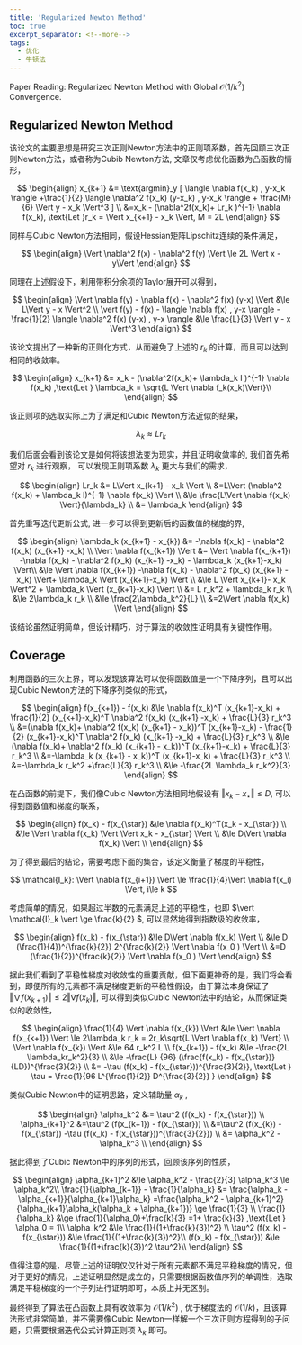 ```yaml
---
title: 'Regularized Newton Method'
toc: true
excerpt_separator: <!--more-->
tags:
  - 优化
  - 牛顿法
---
```




Paper Reading: Regularized Newton Method with Global $\mathcal{O}(1/k^2)$ Convergence.

<!--more-->



## Regularized Newton Method



该论文的主要思想是研究三次正则Newton方法中的正则项系数，首先回顾三次正则Newton方法，或者称为Cubib Newton方法, 文章仅考虑优化函数为凸函数的情形，


$$
\begin{align}
x_{k+1} &= \text{argmin}_y [ \langle \nabla f(x_k) , y-x_k \rangle +\frac{1}{2} \langle \nabla^2 f(x_k) (y-x_k) , y-x_k \rangle + \frac{M}{6} \Vert y - x_k \Vert^3 ] \\
&=x_k - (\nabla^2f(x_k)+ Lr_k )^{-1} \nabla f(x_k), \text{Let }r_k = \Vert x_{k+1} - x_k \Vert, M = 2L 
\end{align}
$$


同样与Cubic Newton方法相同，假设Hessian矩阵Lipschitz连续的条件满足，


$$
\begin{align}
\Vert \nabla^2 f(x) - \nabla^2 f(y) \Vert \le 2L \Vert x - y\Vert
\end{align}
$$




同理在上述假设下，利用带积分余项的Taylor展开可以得到，


$$
\begin{align}
\Vert \nabla f(y) - \nabla f(x)  - \nabla^2 f(x) (y-x) \Vert &\le L\Vert y - x \Vert^2 \\
\vert f(y) - f(x) - \langle \nabla f(x) , y-x \rangle - \frac{1}{2} \langle \nabla^2 f(x) (y-x) , y-x \rangle &\le \frac{L}{3} \Vert y - x \Vert^3
\end{align}
$$






该论文提出了一种新的正则化方式，从而避免了上述的 $r_k$ 的计算，而且可以达到相同的收敛率。


$$
\begin{align}
x_{k+1} &= x_k - (\nabla^2f(x_k)+ \lambda_k I )^{-1} \nabla f(x_k) ,\text{Let } \lambda_k = \sqrt{L \Vert \nabla f_k(x_k)\Vert}\\
\end{align}
$$
 

该正则项的选取实际上为了满足和Cubic Newton方法近似的结果，


$$
\lambda_k \approx L r_k
$$


我们后面会看到该论文是如何将该想法变为现实，并且证明收敛率的, 我们首先希望对 $r_k$ 进行观察， 可以发现正则项系数 $\lambda_k$ 更大与我们的需求，


$$
\begin{align}
Lr_k &= L\Vert x_{k+1} - x_k \Vert \\
&=L\Vert (\nabla^2 f(x_k) + \lambda_k I)^{-1} \nabla f(x_k) \Vert \\
&\le \frac{L\Vert \nabla f(x_k) \Vert}{\lambda_k}  \\
&= \lambda_k 
\end{align}
$$


首先重写迭代更新公式, 进一步可以得到更新后的函数值的梯度的界, 


$$
\begin{align}
\lambda_k (x_{k+1} - x_{k}) &=  -\nabla f(x_k) - \nabla^2 f(x_k) (x_{k+1} -x_k) \\
\Vert \nabla f(x_{k+1}) \Vert &= \Vert \nabla f(x_{k+1}) -\nabla f(x_k) - \nabla^2 f(x_k) (x_{k+1} -x_k) - \lambda_k (x_{k+1}-x_k) \Vert\\
&\le \Vert \nabla f(x_{k+1}) -\nabla f(x_k) - \nabla^2 f(x_k) (x_{k+1} -x_k) \Vert+ \lambda_k \Vert (x_{k+1}-x_k) \Vert \\
&\le L \Vert x_{k+1}- x_k \Vert^2 +  \lambda_k \Vert (x_{k+1}-x_k) \Vert \\ 
&= L r_k^2 + \lambda_k r_k \\
&\le 2\lambda_k r_k \\
&\le \frac{2\lambda_k^2}{L} \\
&=2\Vert \nabla f(x_k) \Vert
\end{align}
$$


该结论虽然证明简单，但设计精巧，对于算法的收敛性证明具有关键性作用。



## Coverage

利用函数的三次上界，可以发现该算法可以使得函数值是一个下降序列，且可以出现Cubic Newton方法的下降序列类似的形式，


$$
\begin{align}
f(x_{k+1}) - f(x_k) &\le \nabla f(x_k)^T (x_{k+1}-x_k) + \frac{1}{2} (x_{k+1}-x_k)^T \nabla^2 f(x_k) (x_{k+1} -x_k) + \frac{L}{3} r_k^3 \\
&=(\nabla f(x_k)+ \nabla^2 f(x_k) (x_{k+1} - x_k))^T (x_{k+1}-x_k) - \frac{1}{2} (x_{k+1}-x_k)^T \nabla^2 f(x_k) (x_{k+1} -x_k) + \frac{L}{3} r_k^3 \\
&\le (\nabla f(x_k)+ \nabla^2 f(x_k) (x_{k+1} - x_k))^T (x_{k+1}-x_k) + \frac{L}{3} r_k^3 \\
&=-\lambda_k (x_{k+1} - x_k))^T (x_{k+1}-x_k) + \frac{L}{3} r_k^3 \\
&=-\lambda_k r_k^2 +\frac{L}{3} r_k^3 \\
&\le -\frac{2L \lambda_k r_k^2}{3} 
\end{align}
$$


在凸函数的前提下，我们像Cubic Newton方法相同地假设有 $\Vert x_k - x_{\star} \Vert \le D$, 可以得到函数值和梯度的联系，


$$
\begin{align}
f(x_k) - f(x_{\star}) &\le \nabla f(x_k)^T(x_k - x_{\star}) \\
&\le \Vert \nabla f(x_k) \Vert  \Vert x_k - x_{\star} \Vert \\
&\le D\Vert \nabla f(x_k) \Vert \\
\end{align}
$$


为了得到最后的结论，需要考虑下面的集合，该定义衡量了梯度的平稳性，


$$
\mathcal{I_k}: \Vert \nabla f(x_{i+1}) \Vert \le \frac{1}{4}\Vert \nabla f(x_i) \Vert, i\le k
$$


考虑简单的情况，如果超过半数的元素满足上述的平稳性，也即 $\vert \mathcal{I}_k \vert \ge \frac{k}{2} $, 可以显然地得到指数级的收敛率，


$$
\begin{align}
f(x_k) - f(x_{\star}) &\le D\Vert \nabla f(x_k) \Vert \\
&\le D (\frac{1}{4})^{\frac{k}{2}} 2^{\frac{k}{2}} \Vert \nabla f(x_0 ) \Vert \\
&=D (\frac{1}{2})^{\frac{k}{2}} \Vert \nabla f(x_0 ) \Vert
\end{align}
$$


据此我们看到了平稳性梯度对收敛性的重要贡献，但下面更神奇的是，我们将会看到，即便所有的元素都不满足梯度更新的平稳性假设，由于算法本身保证了 $\Vert \nabla f(x_{k+1}) \Vert  \le 2 \Vert \nabla f(x_{k}) \Vert$,  可以得到类似Cubic Newton法中的结论，从而保证类似的收敛性，


$$
\begin{align}
\frac{1}{4} \Vert \nabla f(x_{k}) \Vert &\le \Vert \nabla f(x_{k+1}) \Vert \le 2\lambda_k r_k  = 2r_k\sqrt{L \Vert \nabla f(x_k) \Vert} \\ 
\Vert \nabla f(x_{k}) \Vert &\le  64 r_k^2 L \\
f(x_{k+1}) - f(x_k) &\le -\frac{2L \lambda_kr_k^2}{3}  \\
&\le -\frac{L} {96} (\frac{f(x_k) - f(x_{\star})}{LD})^{\frac{3}{2}} \\
&= -\tau (f(x_k) - f(x_{\star}))^{\frac{3}{2}}, \text{Let } \tau = \frac{1}{96 L^{\frac{1}{2}} D^{\frac{3}{2}} }
\end{align}
$$


类似Cubic Newton中的证明思路，定义辅助量 $\alpha_k$ ,


$$
\begin{align}
\alpha_k^2 &:= \tau^2 (f(x_k) - f(x_{\star})) \\
\alpha_{k+1}^2 &=\tau^2 (f(x_{k+1}) - f(x_{\star})) \\
&=\tau^2 (f(x_{k}) - f(x_{\star}) -\tau (f(x_k) - f(x_{\star}))^{\frac{3}{2}}) \\
&= \alpha_k^2 - \alpha_k^3 \\
\end{align}
$$


据此得到了Cubic Newton中的序列的形式，回顾该序列的性质，


$$
\begin{align}
\alpha_{k+1}^2 &\le \alpha_k^2 - \frac{2}{3} \alpha_k^3  \le \alpha_k^2\\
\frac{1}{\alpha_{k+1}} - \frac{1}{\alpha_k} &= \frac{\alpha_k - \alpha_{k+1}}{\alpha_{k+1}\alpha_k} =\frac{\alpha_k^2 - \alpha_{k+1}^2}{\alpha_{k+1}\alpha_k(\alpha_k + \alpha_{k+1})} \ge \frac{1}{3} \\
\frac{1}{\alpha_k} &\ge \frac{1}{\alpha_0}+\frac{k}{3} =1+ \frac{k}{3} ,\text{Let } \alpha_0 = 1\\
\alpha_k^2  &\le \frac{1}{(1+\frac{k}{3})^2} \\
\tau^2 (f(x_k) - f(x_{\star})) &\le  \frac{1}{(1+\frac{k}{3})^2}\\
(f(x_k) - f(x_{\star})) &\le  \frac{1}{(1+\frac{k}{3})^2 \tau^2}\\
\end{align}
$$


值得注意的是，尽管上述的证明仅仅针对于所有元素都不满足平稳梯度的情况，但对于更好的情况，上述证明显然是成立的，只需要根据函数值序列的单调性，选取满足平稳梯度的一个子列进行证明即可，本质上并无区别。


最终得到了算法在凸函数上具有收敛率为 $\mathcal{O}(1/k^2)$ , 优于梯度法的  $\mathcal{O}(1/k)$，且该算法形式非常简单，并不需要像Cubic Newton一样解一个三次正则方程得到的子问题，只需要根据迭代公式计算正则项 $\lambda_k$ 即可。



